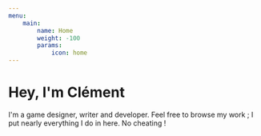 ```yaml
---
menu:
    main:
        name: Home
        weight: -100
        params:
            icon: home
---
```


# Hey, I'm Clément

I'm a game designer, writer and developer. Feel free to browse my work ; I put nearly everything I do in here. No cheating !
